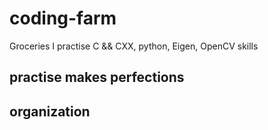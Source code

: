 # coding-farm
Groceries I practise C &amp;&amp; CXX, python, Eigen, OpenCV skills
## practise makes perfections
## organization

[comment]: # (This actually is the most platform independent comment)

[comment]: # (schedule)
